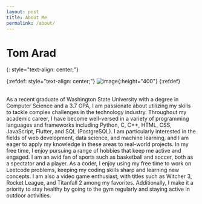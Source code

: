 ```yaml
---
layout: post
title: About Me
permalink: /about/
---
```

# Tom Arad
{: style="text-align: center;"}

{:refdef: style="text-align: center;"}
![image](https://tom1779.github.io/TomWebsite/assets/images/Me.jpg){:height="400"}
{:refdef}
<div class="content">
<br>
As a recent graduate of Washington State University with a degree in Computer Science and a 3.7 GPA, I am passionate about utilizing my skills to tackle complex challenges in the technology industry. Throughout my academic career, I have become well-versed in a variety of programming languages and frameworks including Python, C, C++, HTML, CSS, JavaScript, Flutter, and SQL (PostgreSQL). I am particularly interested in the fields of web development, data science, and machine learning, and I am eager to apply my knowledge in these areas to real-world projects.
In my free time, I enjoy pursuing a range of hobbies that keep me active and engaged. I am an avid fan of sports such as basketball and soccer, both as a spectator and a player. As a coder, I enjoy using my free time to work on Leetcode problems, keeping my coding skills sharp and learning new concepts. I am also a video game enthusiast, with titles such as Witcher 3, Rocket League, and Titanfall 2 among my favorites. Additionally, I make it a priority to stay healthy by going to the gym regularly and staying active in outdoor activities.
</div>
<br>
<br>

